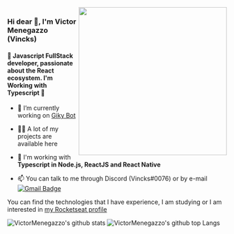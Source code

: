 <img align="right" src="https://i.imgur.com/N0OPwfb.png" width="340"/>

### Hi dear 👋, I'm Victor Menegazzo (Vincks)
#### 🚀 Javascript FullStack developer, passionate about the React ecosystem. I'm Working with Typescript 💙

- 🔭 I’m currently working on [Giky Bot](https://github.com/gikybot)

- 👨‍💻 A lot of my projects are available here

- 💬 I'm working with **Typescript in Node.js, ReactJS and React Native**

- 📫 You can talk to me through Discord (Vincks#0076) or by e-mail [![Gmail Badge](https://img.shields.io/badge/-comercial.victormenegazzo@gmail.com-6633cc?style=flat-square&logo=Gmail&logoColor=white&link=mailto:comercial.victormenegazzo@gmail.com)](mailto:comercial.victormenegazzo@gmail.com)


You can find the technologies that I have experience, I am studying or I am interested in [my Rocketseat profile](https://app.rocketseat.com.br/me/victor-menegazzo)


![VictorMenegazzo's github stats](https://github-readme-stats.vercel.app/api?username=VictorMenegazzo&bg_color=332f54&title_color=7aa1ef&text_color=96a6ed)
![VictorMenegazzo's github top Langs](https://github-readme-stats.vercel.app/api/top-langs/?username=VictorMenegazzo&layout=compact&bg_color=332f54&title_color=7aa1ef&text_color=96a6ed)
